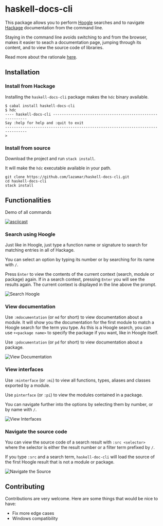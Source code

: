 # haskell-docs-cli

This package allows you to perform [Hoogle](https://hoogle.haskell.org/) searches and to
navigate [Hackage](https://hackage.haskell.org/) documentation from the command
line.

Staying in the command line avoids switching to and from the browser, makes it
easier to seach a documentation page, jumping through its content, and to view
the source code of libraries.

Read more about the rationale [here](https://lazamar.github.io/haskell-documentation-in-the-command-line/).

## Installation

### Install from Hackage

Installing the `haskell-docs-cli` package makes the `hdc` binary available.
```
$ cabal install haskell-docs-cli
$ hdc
---- haskell-docs-cli ----------------------------------------------------------
Say :help for help and :quit to exit
--------------------------------------------------------------------------------
>
```

### Install from source

Download the project and run `stack install`.

It will make the `hdc` executable available in your path.

```
git clone https://github.com/lazamar/haskell-docs-cli.git
cd haskell-docs-cli
stack install
```

## Functionalities

Demo of all commands

[![asciicast](https://asciinema.org/a/436972.svg)](https://asciinema.org/a/436972)

### Search using Hoogle

Just like in Hoogle, just type a function name or
signature to search for matching entries in all of Hackage.

You can select an option by typing its number or by searching for its name with
`/`.

Press `Enter` to view the contents of the current context (search, module or
package) again. If in a search context, pressing `Enter` you will see the
results again. The current context is displayed in the line above the prompt.

![Search Hoogle](./static/search-hoogle.gif)

### View documentation

Use `:mdocumentation` (or `md` for short) to view documentation about a module.
It will show you the documentation for the first module to match a Hoogle search
for the term you type. As this is a Hoogle search, you can use `+<package name>`
to specify the package if you want, like in Hoogle itself.

Use `:pdocumentation` (or `pd` for short) to view documentation about a package.

![View Documentation](./static/view-documentation.gif)

### View interfaces

Use `:minterface` (or `:mi`) to view all functions, types, aliases and classes
exported by a module.

Use `pinterface` (or `:pi`) to view the modules contained in a package.

You can navigate further into the options by selecting them by number, or by
name with `/`.

![View Interfaces](./static/view-interfaces.gif)

### Navigate the source code

You can view the source code of a search result with `:src <selector>` where
the selector is either the result number or a filter term prefixed by `/`.

If you type `:src` and a search term, `haskell-doc-cli` will load the source of
the first Hoogle result that is not a module or package.

![Navigate the Source](./static/view-source.gif)

## Contributing

Contributions are very welcome. Here are some things that would be nice to have:

- Fix more edge cases
- Windows compatibility
